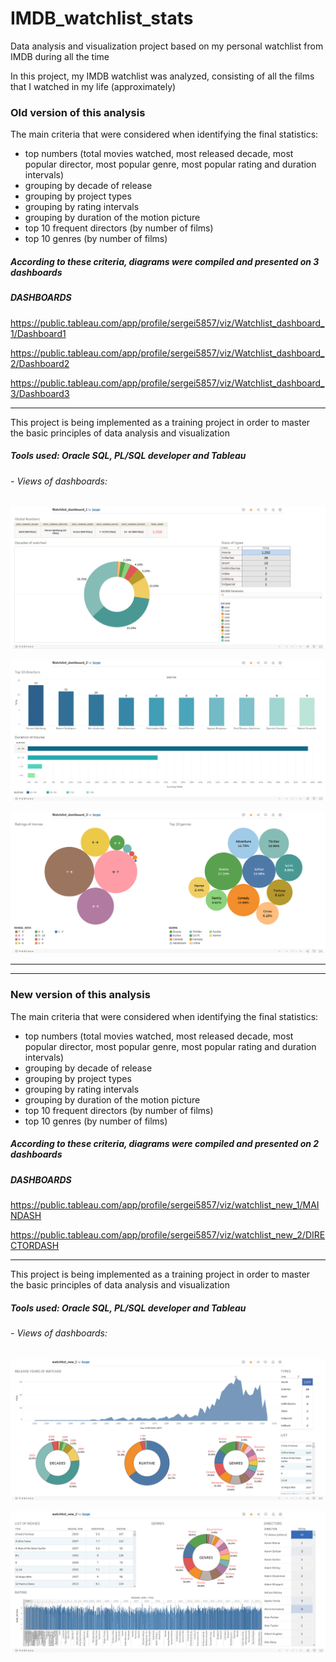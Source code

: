 # IMDB_watchlist_stats
Data analysis and visualization project based on my personal watchlist from IMDB during all the time

In this project, my IMDB watchlist was analyzed, consisting of all the films that I watched in my life (approximately)


### Old version of this analysis

The main criteria that were considered when identifying the final statistics:
- top numbers (total movies watched, most released decade, most popular director, most popular genre, most popular rating and duration intervals)
- grouping by decade of release
- grouping by project types
- grouping by rating intervals
- grouping by duration of the motion picture
- top 10 frequent directors (by number of films)
- top 10 genres (by number of films)


##### According to these criteria, diagrams were compiled and presented on 3 dashboards

##### DASHBOARDS

https://public.tableau.com/app/profile/sergei5857/viz/Watchlist_dashboard_1/Dashboard1

https://public.tableau.com/app/profile/sergei5857/viz/Watchlist_dashboard_2/Dashboard2

https://public.tableau.com/app/profile/sergei5857/viz/Watchlist_dashboard_3/Dashboard3
_____________________________________

This project is being implemented as a training project in order to master the basic principles of data analysis and visualization

##### Tools used: Oracle SQL, PL/SQL developer and Tableau

###### - Views of dashboards:


![image](https://github.com/Wreiler/IMDB_watchlist_stats/blob/main/watchlist_work1.png)

![image](https://github.com/Wreiler/IMDB_watchlist_stats/blob/main/watchlist_work2.png)

![image](https://github.com/Wreiler/IMDB_watchlist_stats/blob/main/watchlist_work3.png)

_____________________________________________________________________________________________________
-----------------------------------------------------------------------------------------------------

### New version of this analysis

The main criteria that were considered when identifying the final statistics:
- top numbers (total movies watched, most released decade, most popular director, most popular genre, most popular rating and duration intervals)
- grouping by decade of release
- grouping by project types
- grouping by rating intervals
- grouping by duration of the motion picture
- top 10 frequent directors (by number of films)
- top 10 genres (by number of films)


##### According to these criteria, diagrams were compiled and presented on 2 dashboards

##### DASHBOARDS

https://public.tableau.com/app/profile/sergei5857/viz/watchlist_new_1/MAINDASH

https://public.tableau.com/app/profile/sergei5857/viz/watchlist_new_2/DIRECTORDASH
_____________________________________

This project is being implemented as a training project in order to master the basic principles of data analysis and visualization

##### Tools used: Oracle SQL, PL/SQL developer and Tableau

###### - Views of dashboards:


![image](https://github.com/Wreiler/IMDB_watchlist_stats/blob/main/watchlist_new_work1.png)

![image](https://github.com/Wreiler/IMDB_watchlist_stats/blob/main/watchlist_new_work2.png)
